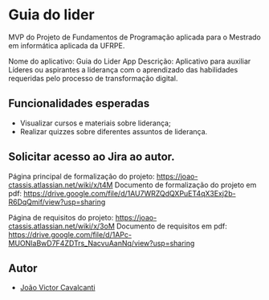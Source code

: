 # Guia do lider
MVP do Projeto de Fundamentos de Programação aplicada para o Mestrado em informática aplicada da UFRPE.

Nome do aplicativo: Guia do Lider App
Descrição: Aplicativo para auxiliar Líderes ou aspirantes a liderança com o aprendizado das habilidades requeridas pelo processo de transformação digital.

## Funcionalidades esperadas
- Visualizar cursos e materiais sobre liderança;
- Realizar quizzes sobre diferentes assuntos de liderança.

## Solicitar acesso ao Jira ao autor.
Página principal de formalização do projeto: https://joao-ctassis.atlassian.net/wiki/x/t4M 
Documento de formalização do projeto em pdf: https://drive.google.com/file/d/1AU7WRZQdQXPuET4qX3Exj2b-R6DqQmif/view?usp=sharing

Página de requisitos do projeto: https://joao-ctassis.atlassian.net/wiki/x/3oM
Documento de requisitos em pdf: https://drive.google.com/file/d/1APc-MUONIaBwD7F4ZDTrs_NacvuAanNq/view?usp=sharing

## Autor
- [João Victor Cavalcanti](https://github.com/Cvalca)